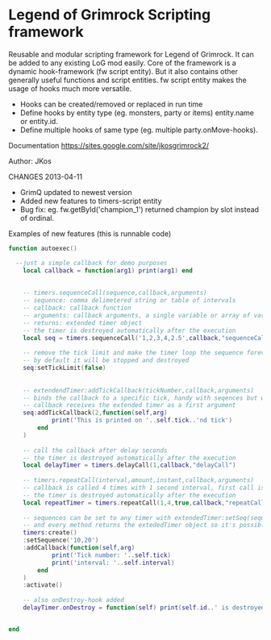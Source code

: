 Legend of Grimrock Scripting framework
==============

Reusable and modular scripting framework for Legend of Grimrock. It can be added to any existing LoG mod easily.
Core of the framework is a dynamic hook-framework (fw script entity). But it also contains other generally useful functions and script entities. 
fw script entity makes the usage of hooks much more versatile.

- Hooks can be created/removed or replaced in run time 
- Define hooks by entity type (eg. monsters, party or items) entity.name or entity.id. 
- Define multiple hooks of same type (eg. multiple party.onMove-hooks).

Documentation
https://sites.google.com/site/jkosgrimrock2/

Author: JKos

CHANGES 2013-04-11

- GrimQ updated to newest version
- Added new features to timers-script entity
- Bug fix: eg. fw.getById('champion_1') returned champion by slot instead of ordinal.

Examples of new features (this is runnable code)
```lua
function autoexec()

  --just a simple callback for demo purposes
	local callback = function(arg1) print(arg1) end
	
	
	-- timers.sequenceCall(sequence,callback,arguments)
	-- sequence: comma delimetered string or table of intervals
	-- callback: callback function
	-- arguments: callback arguments, a single variable or array of variables
	-- returns: extended timer object
	-- the timer is destroyed automatically after the execution
	local seq = timers.sequenceCall('1,2,3,4,2.5',callback,"sequenceCall") -- callback is called with 1,2,3,4 and 2.5 second intervals 
	
	-- remove the tick limit and make the timer loop the sequence forever
	-- by default it will be stopped and destroyed
	seq:setTickLimit(false)
	
	
	-- extendendTimer:addTickCallback(tickNumber,callback,arguments)
	-- binds the callback to a specific tick, handy with seqences but works with normal timers too
	-- callback receives the extended timer as a first argument
	seq:addTickCallback(2,function(self,arg) 
			print('This is printed on '..self.tick..'nd tick') 
		end
	)
	
	-- call the callback after delay seconds
	-- the timer is destroyed automatically after the execution
	local delayTimer = timers.delayCall(1,callback,"delayCall") 
	
	-- timers.repeatCall(interval,amount,instant,callback,arguments) 
	-- callback is called 4 times with 1 second interval, first call is instant
	-- the timer is destroyed automatically after the execution
	local repeatTimer = timers.repeatCall(1,4,true,callback,"repeatCall") 
	
	-- sequences can be set to any timer with extendedTimer:setSeq(sequence)
	-- and every method returns the extededTimer object so it's possible to chain the method calls  
	timers:create()
	:setSequence('10,20')
	:addCallback(function(self,arg) 
			print('Tick number: '..self.tick) 
			print('interval: '..self.interval)
		end
	)
	:activate()
	
	-- also onDestroy-hook added
	delayTimer.onDestroy = function(self) print(self.id..' is destroyed') end


end
```
